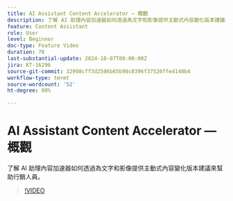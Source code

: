 ```yaml
---
title: AI Assistant Content Accelerator — 概觀
description: 了解 AI 助理內容加速器如何透過為文字和影像提供主動式內容變化版本建議來幫助行銷人員。
feature: Content Assistant
role: User
level: Beginner
doc-type: Feature Video
duration: 78
last-substantial-update: 2024-10-07T00:00:00Z
jira: KT-16296
source-git-commit: 32998cff3d2506b65b98c0396f37520ffe4140b4
workflow-type: tm+mt
source-wordcount: '52'
ht-degree: 80%

---
```



# AI Assistant Content Accelerator — 概觀

了解 AI 助理內容加速器如何透過為文字和影像提供主動式內容變化版本建議來幫助行銷人員。

>[!VIDEO](https://video.tv.adobe.com/v/3432772/?learn=on)
